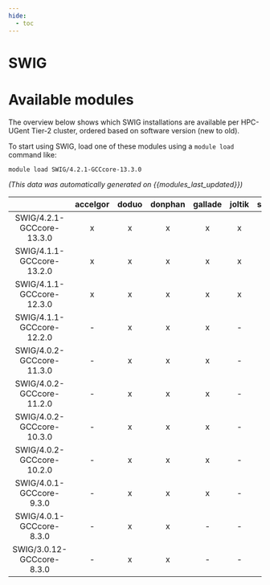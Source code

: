 ```yaml
---
hide:
  - toc
---
```


SWIG
====

# Available modules


The overview below shows which SWIG installations are available per HPC-UGent Tier-2 cluster, ordered based on software version (new to old).

To start using SWIG, load one of these modules using a `module load` command like:

```shell
module load SWIG/4.2.1-GCCcore-13.3.0
```

*(This data was automatically generated on {{modules_last_updated}})*  

| |accelgor|doduo|donphan|gallade|joltik|shinx|
| :---: | :---: | :---: | :---: | :---: | :---: | :---: |
|SWIG/4.2.1-GCCcore-13.3.0|x|x|x|x|x|x|
|SWIG/4.1.1-GCCcore-13.2.0|x|x|x|x|x|x|
|SWIG/4.1.1-GCCcore-12.3.0|x|x|x|x|x|x|
|SWIG/4.1.1-GCCcore-12.2.0|-|x|x|x|-|-|
|SWIG/4.0.2-GCCcore-11.3.0|-|x|x|x|-|x|
|SWIG/4.0.2-GCCcore-11.2.0|-|x|x|x|-|-|
|SWIG/4.0.2-GCCcore-10.3.0|-|x|x|x|-|-|
|SWIG/4.0.2-GCCcore-10.2.0|-|x|x|x|-|-|
|SWIG/4.0.1-GCCcore-9.3.0|-|x|x|x|-|-|
|SWIG/4.0.1-GCCcore-8.3.0|-|x|x|-|-|-|
|SWIG/3.0.12-GCCcore-8.3.0|-|x|x|-|-|-|
